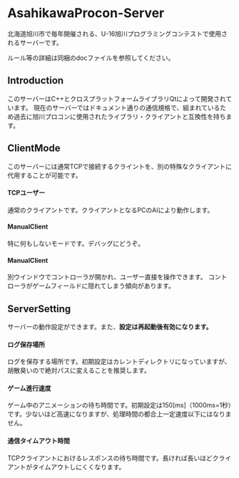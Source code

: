 
# AsahikawaProcon-Server
北海道旭川市で毎年開催される、U-16旭川プログラミングコンテストで使用されるサーバーです。

ルール等の詳細は同梱のdocファイルを参照してください。

## Introduction
このサーバーはC++とクロスプラットフォームライブラリQtによって開発されています。
現在のサーバーではドキュメント通りの通信規格で、組まれているため過去に旭川プロコンに使用されたライブラリ・クライアントと互換性を持ちます。

## ClientMode
このサーバーには通常TCPで接続するクライントを、別の特殊なクライアントに代用することが可能です。

#### TCPユーザー
通常のクライアントです。クライアントとなるPCのAIにより動作します。

#### ManualClient
特に何もしないモードです。デバッグにどうぞ。

#### ManualClient
別ウインドウでコントローラが開かれ、ユーザー直接を操作できます。
コントローラがゲームフィールドに隠れてしまう傾向があります。


## ServerSetting
サーバーの動作設定ができます。また、**設定は再起動後有効になります。**

#### ログ保存場所
ログを保存する場所です。初期設定はカレントディレクトリになっていますが、胡散臭いので絶対パスに変えることを推奨します。

#### ゲーム進行速度
ゲーム中のアニメーションの待ち時間です。初期設定は150[ms]（1000ms=1秒）です。少ないほど高速になりますが、処理時間の都合上一定速度以下にはなりません。

#### 通信タイムアウト時間
TCPクライアントにおけるレスポンスの待ち時間です。長ければ長いほどクライアントがタイムアウトしにくくなります。
